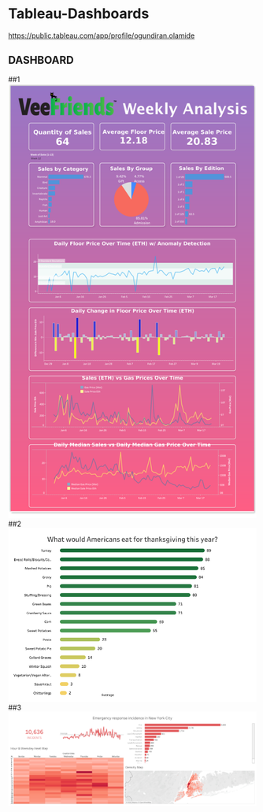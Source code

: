 # Tableau-Dashboards
https://public.tableau.com/app/profile/ogundiran.olamide
## DASHBOARD
##1
![App Screenshot](Veefriendsdashboardpng.png)
##2
![App Screenshot](What_would_Americans_eat_for_thanksgiving_this_year.png)
##3
![App Screenshot](Emergency_response_incidence_in_NewYorkCity_Dashboard.png)
